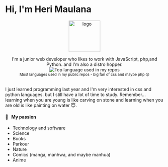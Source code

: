# Hi, I'm Heri Maulana

<p align="center">
  <a href="https://github.com/mheri613">
    <img width="100" src="https://avatars.githubusercontent.com/u/112502340?s=96&v=4" alt="logo" />
  </a>
</p>

<div align="center">
I'm a junior web developer who likes to work with JavaScript, php,and Python. and I'm also a distro hopper.
</div>

<div align="center">
  <img width="" src="https://github-readme-stats.vercel.app/api/top-langs/?username=mheri613&layout=compact&hide_title=1&card_width=300" alt="Top language used in my repos" />
  <br />
  <small>Most languages used in my public repos - big fan of css and maybe php 😛</small>
  <br />
  <br />
</div>

I just learned programming last year and I'm very interested in css and python languages. but I still have a lot of time to study. Remember... learning when you are young is like carving on stone and learning when you are old is like painting on water 😇.

#### 🧡 &nbsp;&nbsp;My passion

* Technology and software
* Science 
* Books 
* Parkour 
* Nature
* Comics (manga, manhwa, and maybe manhua)
* Anime


